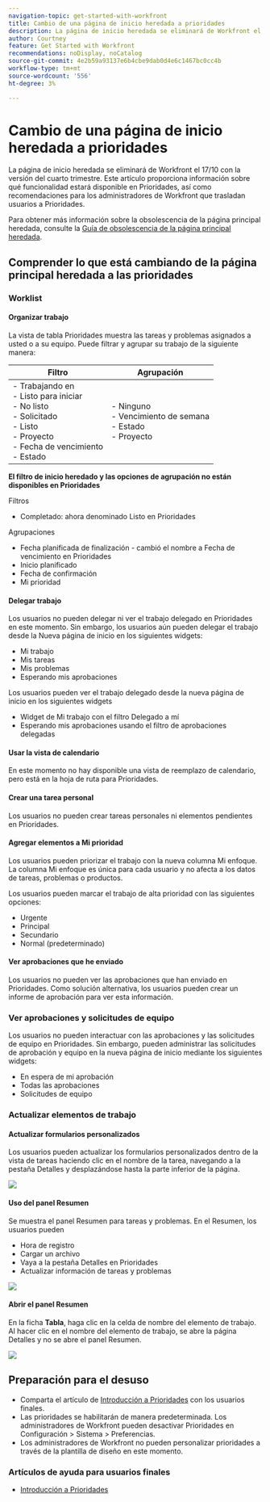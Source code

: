 ```yaml
---
navigation-topic: get-started-with-workfront
title: Cambio de una página de inicio heredada a prioridades
description: La página de inicio heredada se eliminará de Workfront el 17/10 con la versión del cuarto trimestre. Este artículo proporciona información sobre qué funcionalidad estará disponible en Prioridades, así como recomendaciones para los administradores de Workfront que trasladan usuarios a Prioridades.
author: Courtney
feature: Get Started with Workfront
recommendations: noDisplay, noCatalog
source-git-commit: 4e2b59a93137e6b4cbe9dab0d4e6c1467bc0cc4b
workflow-type: tm+mt
source-wordcount: '556'
ht-degree: 3%

---
```



# Cambio de una página de inicio heredada a prioridades

La página de inicio heredada se eliminará de Workfront el 17/10 con la versión del cuarto trimestre. Este artículo proporciona información sobre qué funcionalidad estará disponible en Prioridades, así como recomendaciones para los administradores de Workfront que trasladan usuarios a Prioridades.

Para obtener más información sobre la obsolescencia de la página principal heredada, consulte la [Guía de obsolescencia de la página principal heredada](/help/quicksilver/product-announcements/announcements/legacy-home-deprecation.md).

## Comprender lo que está cambiando de la página principal heredada a las prioridades

### Worklist

#### Organizar trabajo

La vista de tabla Prioridades muestra las tareas y problemas asignados a usted o a su equipo. Puede filtrar y agrupar su trabajo de la siguiente manera:

| **Filtro** | **Agrupación** |
|------------|-----------|
| - Trabajando en <br> - Listo para iniciar <br> - No listo <br> - Solicitado <br> - Listo <br> - Proyecto <br> - Fecha de vencimiento <br> - Estado | - Ninguno <br> - Vencimiento de semana <br> - Estado <br> - Proyecto |


**El filtro de inicio heredado y las opciones de agrupación no están disponibles en Prioridades**

Filtros

* Completado: ahora denominado Listo en Prioridades

Agrupaciones

* Fecha planificada de finalización - cambió el nombre a Fecha de vencimiento en Prioridades
* Inicio planificado
* Fecha de confirmación
* Mi prioridad

#### Delegar trabajo

Los usuarios no pueden delegar ni ver el trabajo delegado en Prioridades en este momento. Sin embargo, los usuarios aún pueden delegar el trabajo desde la Nueva página de inicio en los siguientes widgets:

* Mi trabajo
* Mis tareas
* Mis problemas
* Esperando mis aprobaciones

Los usuarios pueden ver el trabajo delegado desde la nueva página de inicio en los siguientes widgets

* Widget de Mi trabajo con el filtro Delegado a mí
* Esperando mis aprobaciones usando el filtro de aprobaciones delegadas

#### Usar la vista de calendario

En este momento no hay disponible una vista de reemplazo de calendario, pero está en la hoja de ruta para Prioridades.

#### Crear una tarea personal

Los usuarios no pueden crear tareas personales ni elementos pendientes en Prioridades.

#### Agregar elementos a Mi prioridad

Los usuarios pueden priorizar el trabajo con la nueva columna Mi enfoque. La columna Mi enfoque es única para cada usuario y no afecta a los datos de tareas, problemas o productos.

Los usuarios pueden marcar el trabajo de alta prioridad con las siguientes opciones:

* Urgente
* Principal
* Secundario
* Normal (predeterminado)

#### Ver aprobaciones que he enviado

Los usuarios no pueden ver las aprobaciones que han enviado en Prioridades. Como solución alternativa, los usuarios pueden crear un informe de aprobación para ver esta información.

### Ver aprobaciones y solicitudes de equipo

Los usuarios no pueden interactuar con las aprobaciones y las solicitudes de equipo en Prioridades. Sin embargo, pueden administrar las solicitudes de aprobación y equipo en la nueva página de inicio mediante los siguientes widgets:

* En espera de mi aprobación
* Todas las aprobaciones
* Solicitudes de equipo

### Actualizar elementos de trabajo

#### Actualizar formularios personalizados

Los usuarios pueden actualizar los formularios personalizados dentro de la vista de tareas haciendo clic en el nombre de la tarea, navegando a la pestaña Detalles y desplazándose hasta la parte inferior de la página.

![](assets/custom-form-priorities.png)

#### Uso del panel Resumen

Se muestra el panel Resumen para tareas y problemas. En el Resumen, los usuarios pueden

* Hora de registro
* Cargar un archivo
* Vaya a la pestaña Detalles en Prioridades
* Actualizar información de tareas y problemas

![](assets/assignments-summary.png)

<!--Can admins customize this? It looks different from the task/issue summary in other areas. -->

#### Abrir el panel Resumen

En la ficha **Tabla**, haga clic en la celda de nombre del elemento de trabajo. Al hacer clic en el nombre del elemento de trabajo, se abre la página Detalles y no se abre el panel Resumen.

![](assets/open-summary-priorities.png)


## Preparación para el desuso

* Comparta el artículo de [Introducción a Prioridades](/help/quicksilver/workfront-basics/priorities/get-started-with-priorities.md) con los usuarios finales.
* Las prioridades se habilitarán de manera predeterminada. Los administradores de Workfront pueden desactivar Prioridades en Configuración > Sistema > Preferencias.
* Los administradores de Workfront no pueden personalizar prioridades a través de la plantilla de diseño en este momento.

### Artículos de ayuda para usuarios finales

* [Introducción a Prioridades](/help/quicksilver/workfront-basics/priorities/get-started-with-priorities.md)